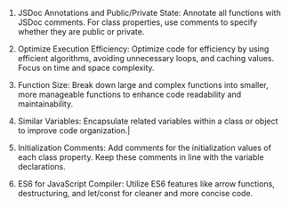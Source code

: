 1. JSDoc Annotations and Public/Private State:
Annotate all functions with JSDoc comments.
For class properties, use comments to specify whether they are public or private.

2. Optimize Execution Efficiency:
Optimize code for efficiency by using efficient algorithms, avoiding unnecessary loops, and caching values.
Focus on time and space complexity.

3. Function Size:
Break down large and complex functions into smaller, more manageable functions to enhance code readability and maintainability.

4. Similar Variables:
Encapsulate related variables within a class or object to improve code organization.|

5. Initialization Comments:
Add comments for the initialization values of each class property. Keep these comments in line with the variable declarations.

6. ES6 for JavaScript Compiler:
Utilize ES6 features like arrow functions, destructuring, and let/const for cleaner and more concise code.
